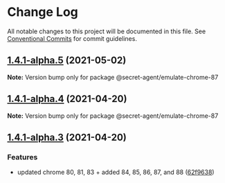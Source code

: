 # Change Log

All notable changes to this project will be documented in this file.
See [Conventional Commits](https://conventionalcommits.org) for commit guidelines.

## [1.4.1-alpha.5](https://github.com/ulixee/secret-agent/compare/v1.4.1-alpha.4...v1.4.1-alpha.5) (2021-05-02)

**Note:** Version bump only for package @secret-agent/emulate-chrome-87





## [1.4.1-alpha.4](https://github.com/ulixee/secret-agent/compare/v1.4.1-alpha.3...v1.4.1-alpha.4) (2021-04-20)

**Note:** Version bump only for package @secret-agent/emulate-chrome-87





## [1.4.1-alpha.3](https://github.com/ulixee/secret-agent/compare/v1.4.1-alpha.2...v1.4.1-alpha.3) (2021-04-20)


### Features

* updated chrome 80, 81, 83 + added 84, 85, 86, 87, and 88 ([62f9638](https://github.com/ulixee/secret-agent/commit/62f96389abbe8c095d4eafb229293f8ee247edad))
